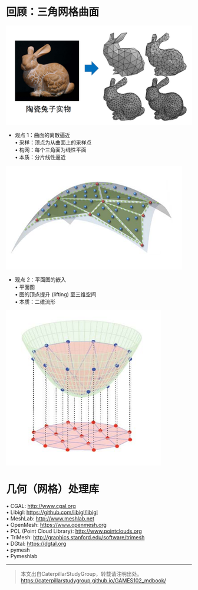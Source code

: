 # 回顾：三角网格曲面   


![](../assets/微分1-1.png)   

* 观点 1：曲面的离散逼近    
• 采样：顶点为从曲面上的采样点     
• 构网：每个三角面为线性平面     
• 本质：分片线性逼近    

![](../assets/微分2.png)   

* 观点 2：平面图的嵌入     
• 平面图    
• 图的顶点提升 (lifting) 至三维空间   
• 本质：二维流形    

![](../assets/微分3.png)   

# 几何（网格）处理库    

• CGAL: <http://www.cgal.org>    
• Libigl: <https://github.com/libigl/libigl>    
• MeshLab: <http://www.meshlab.net>    
• OpenMesh: <https://www.openmesh.org>    
• PCL (Point Cloud Library): <http://www.pointclouds.org>    
• TriMesh: <http://graphics.stanford.edu/software/trimesh>    
• DGtal: <https://dgtal.org>    
• pymesh  
• Pymeshlab  

---  

> 本文出自CaterpillarStudyGroup，转载请注明出处。
https://caterpillarstudygroup.github.io/GAMES102_mdbook/

